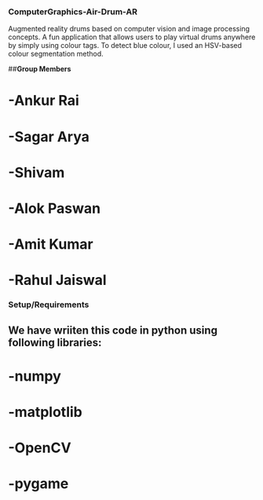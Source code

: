 ### ComputerGraphics-Air-Drum-AR

Augmented reality drums based on computer vision and image processing concepts. A fun application that allows users to play virtual drums anywhere by simply using colour tags. To detect blue colour, I used an HSV-based colour segmentation method.

##**Group Members**

# -Ankur Rai 
# -Sagar Arya
# -Shivam
# -Alok Paswan
# -Amit Kumar
# -Rahul Jaiswal

### **Setup/Requirements**

## We have wriiten this code in python using following libraries:

# -numpy
# -matplotlib
# -OpenCV
# -pygame

